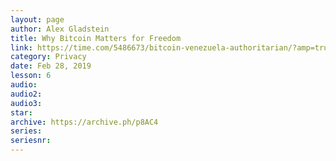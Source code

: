 ```yaml
---
layout: page
author: Alex Gladstein
title: Why Bitcoin Matters for Freedom
link: https://time.com/5486673/bitcoin-venezuela-authoritarian/?amp=true
category: Privacy
date: Feb 28, 2019
lesson: 6
audio: 
audio2: 
audio3: 
star: 
archive: https://archive.ph/p8AC4
series: 
seriesnr: 
---
```

